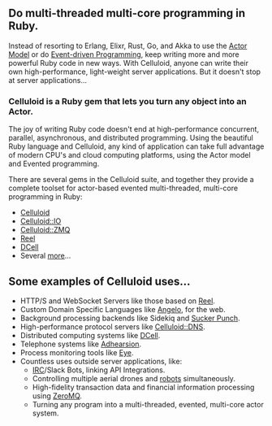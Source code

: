 ## Do multi-threaded multi-core programming in Ruby.

Instead of resorting to Erlang, Elixr, Rust, Go, and Akka to use the [Actor Model](https://goo.gl/YuzMrv) or do [Event-driven Programming](https://goo.gl/hs231Y), keep writing more and more powerful Ruby code in new ways. With Celluloid, anyone can write their own high-performance, light-weight server applications. But it doesn't stop at server applications...

### Celluloid is a Ruby gem that lets you turn any object into an Actor.

The joy of writing Ruby code doesn't end at high-performance concurrent, parallel, asynchronous, and distributed programming. Using the beautiful Ruby language and Celluloid, any kind of application can take full advantage of modern CPU's and cloud computing platforms, using the Actor model and Evented programming.

There are several gems in the Celluloid suite, and together they provide a complete toolset for actor-based evented multi-threaded, multi-core programming in Ruby:

* [Celluloid](https://github.com/celluloid/celluloid)
* [Celluloid::IO](https://github.com/celluloid/celluloid-io)
* [Celluloid::ZMQ](https://github.com/celluloid/celluloid-zmq)
* [Reel](https://github.com/celluloid/reel)
* [DCell](https://github.com/celluloid/dcell)
* Several [more](https://github.com/celluloid)...

## Some examples of Celluloid uses...

* HTTP/S and WebSocket Servers like those based on [Reel](https://github.com/celluloid/reel).
* Custom Domain Specific Languages like [Angelo](https://github.com/kenichi/angelo), for the web.
* Background processing backends like Sidekiq and [Sucker Punch](https://github.com/brandonhilkert/sucker_punch).
* High-performance protocol servers like [Celluloid::DNS](http://github.com/celluloid/celluloid-dns).
* Distributed computing systems like [DCell](https://github.com/celluloid/dcell).
* Telephone systems like [Adhearsion](https://github.com/adhearsion/adhearsion).
* Process monitoring tools like [Eye](https://github.com/kostya/eye).
* Countless uses outside server applications, like:
  * [IRC](https://github.com/tbuehlmann/vetinari)/Slack Bots, linking API Integrations.
  * Controlling multiple aerial drones and [robots](https://github.com/hybridgroup/artoo) simultaneously.
  * High-fidelity transaction data and financial information processing using [ZeroMQ](https://github.com/celluloid/celluloid-zmq).
  * Turning any program into a multi-threaded, evented, multi-core actor system.
